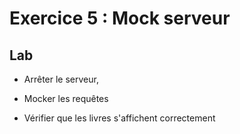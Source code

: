<!-- .slide: class="exercice" -->

# Exercice 5 : Mock serveur

## Lab

* Arrêter le serveur,

* Mocker les requêtes

* Vérifier que les livres s'affichent correctement
